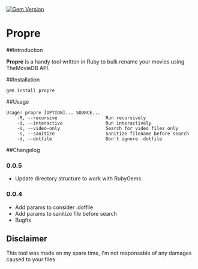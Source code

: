 [![Gem Version](https://badge.fury.io/rb/propre.svg)](http://badge.fury.io/rb/propre)

Propre
======

##Introduction

**Propre** is a handy tool written in Ruby to bulk rename your movies using TheMovieDB API.

##Installation

    gem install propre

##Usage

    Usage: propre [OPTION]... SOURCE...
        -R, --recursive                  Run recursively
        -i, --interactive                Run interactively
        -V, --video-only                 Search for video files only
        -s, --sanitize                   Sanitize filename before search
        -d, --dotfile                    Don't ignore .dotfile

##Changelog

### 0.0.5

  - Update directory structure to work with RubyGems

### 0.0.4

  - Add params to consider .dotfile
  - Add params to sanitize file before search
  - Bugfix

Disclaimer
----------

This tool was made on my spare time, i'm not responsable of any damages caused to your files